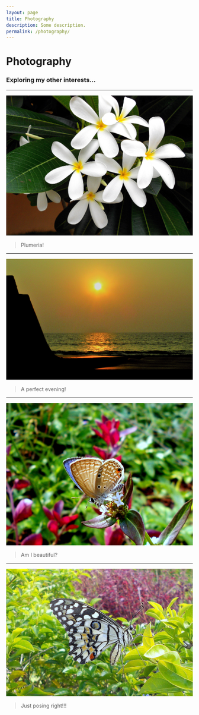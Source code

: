 ```yaml
---
layout: page
title: Photography
description: Some description.
permalink: /photography/
---
```

<h1>Photography</h1>

<h3> Exploring my other interests...</h3>

<hr>


![placeholder](/assets/img/pic6.jpg)
> Plumeria!

<hr>

![placeholder](/assets/img/pic5.jpg)
> A perfect evening!

<hr>

![placeholder](/assets/img/pic2.jpg)
> Am I beautiful?

<hr>

![placeholder](/assets/img/pic1.jpg)
> Just posing right!!!